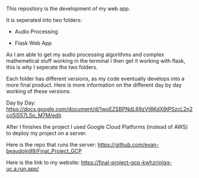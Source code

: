 This repository is the development of my web app.

It is seperated into two folders:

 - Audio Processing

 - Flask Web App

As I am able to get my audio processing algorithms and complex mathemetical stuff working in the terminal I then get it working with flask, this is why I seperate the two folders. 

Each folder has different versions, as my code eventually develops into a more final product. Here is more information on the different day by day working of these versions. 

Day by Day: https://docs.google.com/document/d/1woEZSBPNdL69zVt8KdX8tPSzcL2n2co5iS57LSp_M7M/edit

After I finishes the project I used Google Cloud Platforms (instead of AWS) to deploy my project on a server. 

Here is the repo that runs the server: https://github.com/evan-beaudoin99/Final_Project_GCP


Here is the link to my website: https://final-project-gcp-kwhzrinigq-uc.a.run.app/
